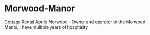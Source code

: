 # Morwood-Manor
Cottage Rental 
Aprile Morwood - Owner and operator of the Morwood Manor, I have mulitple years of hospitality
